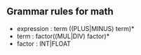## Grammar rules for math
- expression : term ((PLUS|MINUS) term)*
- term       : factor((MUL|DIV) factor)*
- factor     : INT|FLOAT 
